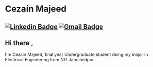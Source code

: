 # Cezain Majeed
[![Linkedin Badge](https://img.shields.io/badge/-CezainMajeed-blue?style=social&logo=Linkedin&logoColor=blue&link=https://www.linkedin.com/in/cezain-majeed-56a64a1a5/)](https://www.linkedin.com/in/cezain-majeed-56a64a1a5/) 
[![Gmail Badge](https://img.shields.io/badge/-GMail-c14438?style=social&logo=Gmail&logoColor=red&link=mailto:cezainmajeed0713@gmail.com)](mailto:cezainmajeed0713@gmail.com)
---
## Hi there ,           

I'm Cezain Majeed, final year Undergraduate student doing my major in Electrical Engineering from NIT Jamshedpur.
